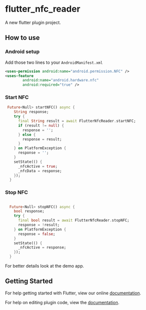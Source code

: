 # flutter_nfc_reader

A new flutter plugin project.

## How to use

### Android setup

Add those two lines to your `AndroidManifest.xml`

```xml
<uses-permission android:name="android.permission.NFC" />
<uses-feature
        android:name="android.hardware.nfc"
        android:required="true" />
```

### Start NFC
```dart
 Future<Null> startNFC() async {
    String response;
    try {
      final String result = await FlutterNfcReader.startNFC;
      if (result != null) {
        response = '';
      } else {
        response = result;
      }
    } on PlatformException {
      response = '';
    }
    setState(() {
      _nfcActive = true;
      _nfcData = response;
    });
  }
```

### Stop NFC
```dart

  Future<Null> stopNFC() async {
    bool response;
    try {
      final bool result = await FlutterNfcReader.stopNFC;
      response = !result;
    } on PlatformException {
      response = false;
    }
    setState(() {
      _nfcActive = response;
    });
  }
```

For better details look at the demo app.

## Getting Started

For help getting started with Flutter, view our online
[documentation](https://flutter.io/).

For help on editing plugin code, view the [documentation](https://flutter.io/developing-packages/#edit-plugin-package).
